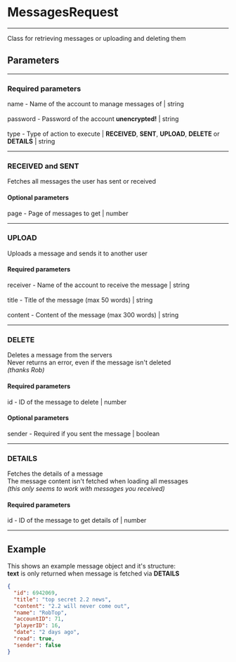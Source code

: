 
# MessagesRequest
  
---  
Class for retrieving messages or uploading and deleting them

## Parameters
  
---
### Required parameters
name - Name of the account to manage messages of | string<br><br>
password - Password of the account **unencrypted!** | string<br><br>
type - Type of action to execute | **RECEIVED**, **SENT**, **UPLOAD**, **DELETE** or **DETAILS** | string<br>

---
### **RECEIVED** and **SENT**

Fetches all messages the user has sent or received
#### Optional parameters
page - Page of messages to get | number

---
### **UPLOAD**
Uploads a message and sends it to another user
#### Required parameters
receiver - Name of the account to receive the message | string<br><br>
title - Title of the message (max 50 words) | string<br><br>
content - Content of the message (max 300 words) | string

---
### **DELETE**
Deletes a message from the servers<br>
Never returns an error, even if the message isn't deleted<br>
*(thanks Rob)*
#### Required parameters
id - ID of the message to delete | number
#### Optional parameters
sender - Required if you sent the message | boolean

---
### **DETAILS**
Fetches the details of a message<br>
The message content isn't fetched when loading all messages<br>
*(this only seems to work with messages you received)*
#### Required parameters
id - ID of the message to get details of | number

---
## Example
This shows an example message object and it's structure:<br>
**text** is only returned when message is fetched via **DETAILS**
```JSON
{
  "id": 6942069,
  "title": "top secret 2.2 news",
  "content": "2.2 will never come out",
  "name": "RobTop",
  "accountID": 71,
  "playerID": 16,
  "date": "2 days ago",
  "read": true,
  "sender": false
}
```
